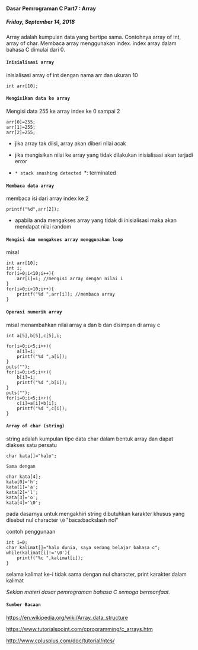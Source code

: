 #### Dasar Pemrograman C Part7 : Array
##### *Friday, September 14, 2018*
Array adalah kumpulan data yang bertipe sama. Contohnya array of 
int, array of char. Membaca array menggunakan index. index array 
dalam bahasa C dimulai dari 0.

#### `Inisialisasi array`
inisialisasi array of int dengan nama arr dan ukuran 10
```
int arr[10];
```

#### `Mengisikan data ke array`
Mengisi data 255 ke array index ke 0 sampai 2
```
arr[0]=255;
arr[1]=255;
arr[2]=255;
```

* jika array tak diisi, array akan diberi nilai acak

* jika mengisikan nilai ke array yang tidak dilakukan inisialisasi akan terjadi error 

* `* stack smashing detected `*: <unknown> terminated

#### `Membaca data array`
membaca isi dari array index ke 2
```
printf("%d",arr[2]);
```
* apabila anda mengakses array yang tidak di inisialisasi maka akan mendapat nilai random

#### `Mengisi dan mengakses array menggunakan loop`
misal
```
int arr[10];
int i;
for(i=0;i<10;i++){
    arr[i]=i; //mengisi array dengan nilai i
}
for(i=0;i<10;i++){
    printf("%d ",arr[i]); //membaca array
}
```

#### `Operasi numerik array`
misal menambahkan nilai array a dan b dan disimpan di array c
```
int a[5],b[5],c[5],i;

for(i=0;i<5;i++){
    a[i]=i;
    printf("%d ",a[i]);
}
puts("");
for(i=0;i<5;i++){
    b[i]=i;
    printf("%d ",b[i]);
}
puts("");
for(i=0;i<5;i++){
    c[i]=a[i]+b[i];
    printf("%d ",c[i]);
}
```

#### `Array of char (string)`
string adalah kumpulan tipe data char dalam bentuk array dan dapat diakses satu persatu
```
char kata[]="halo";
```

`Sama dengan`

```
char kata[4];
kata[0]='h';
kata[1]='a';
kata[2]='l';
kata[3]='o';
kata[4]='\0';
```
pada dasarnya untuk mengakhiri string dibutuhkan karakter khusus yang disebut nul character `\0` "baca:backslash nol"

contoh penggunaan
```
int i=0;
char kalimat[]="halo dunia, saya sedang belajar bahasa c";
while(kalimat[i]!='\0'){
    printf("%c ",kalimat[i]);
}
```

selama kalimat ke-i tidak sama dengan nul character, print karakter dalam kalimat

*Sekian materi dasar pemrograman bahasa C semoga bermanfaat.*

#### `Sumber Bacaan`

<https://en.wikipedia.org/wiki/Array_data_structure>

<https://www.tutorialspoint.com/cprogramming/c_arrays.htm>

<http://www.cplusplus.com/doc/tutorial/ntcs/>
